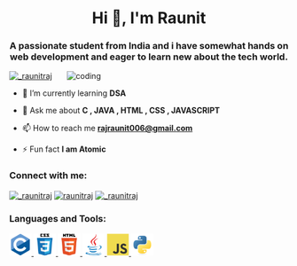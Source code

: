 <h1 align="center">Hi 👋, I'm Raunit</h1>
<h3 align="center">A passionate student from India and i have somewhat hands on web development and eager to learn new about the tech world.</h3>
<img align = "right" alt = " coding " width = "400" src = "https://media3.giphy.com/media/v1.Y2lkPTc5MGI3NjExNDlsbDB5MGdnNGF3cHE2Z3Jmb3BjYmU4NzVmcXEwMWVxaXV3ZmM0bSZlcD12MV9pbnRlcm5hbF9naWZfYnlfaWQmY3Q9Zw/RbDKaczqWovIugyJmW/giphy.webp">
<p align="left"> <a href="https://twitter.com/_raunitraj" target="blank"><img src="https://img.shields.io/twitter/follow/_raunitraj?logo=twitter&style=for-the-badge" alt="_raunitraj" /></a> </p>

- 🌱 I’m currently learning **DSA**

- 💬 Ask me about **C , JAVA , HTML , CSS , JAVASCRIPT**

- 📫 How to reach me **rajraunit006@gmail.com**

- ⚡ Fun fact **I am Atomic**

<h3 align="left">Connect with me:</h3>
<p align="left">
<a href="https://twitter.com/_raunitraj" target="blank"><img align="center" src="https://raw.githubusercontent.com/rahuldkjain/github-profile-readme-generator/master/src/images/icons/Social/twitter.svg" alt="_raunitraj" height="30" width="40" /></a>
<a href="https://linkedin.com/in/-raunitraj" target="blank"><img align="center" src="https://raw.githubusercontent.com/rahuldkjain/github-profile-readme-generator/master/src/images/icons/Social/linked-in-alt.svg" alt="raunitraj" height="30" width="40" /></a>
<a href="https://instagram.com/_raunitraj" target="blank"><img align="center" src="https://raw.githubusercontent.com/rahuldkjain/github-profile-readme-generator/master/src/images/icons/Social/instagram.svg" alt="_raunitraj" height="30" width="40" /></a>
</p>

<h3 align="left">Languages and Tools:</h3>
<p align="left"> <a href="https://www.cprogramming.com/" target="_blank" rel="noreferrer"> <img src="https://raw.githubusercontent.com/devicons/devicon/master/icons/c/c-original.svg" alt="c" width="40" height="40"/> </a> <a href="https://www.w3schools.com/css/" target="_blank" rel="noreferrer"> <img src="https://raw.githubusercontent.com/devicons/devicon/master/icons/css3/css3-original-wordmark.svg" alt="css3" width="40" height="40"/> </a> <a href="https://www.w3.org/html/" target="_blank" rel="noreferrer"> <img src="https://raw.githubusercontent.com/devicons/devicon/master/icons/html5/html5-original-wordmark.svg" alt="html5" width="40" height="40"/> </a> <a href="https://www.java.com" target="_blank" rel="noreferrer"> <img src="https://raw.githubusercontent.com/devicons/devicon/master/icons/java/java-original.svg" alt="java" width="40" height="40"/> </a> <a href="https://developer.mozilla.org/en-US/docs/Web/JavaScript" target="_blank" rel="noreferrer"> <img src="https://raw.githubusercontent.com/devicons/devicon/master/icons/javascript/javascript-original.svg" alt="javascript" width="40" height="40"/> </a> <a href="https://www.python.org" target="_blank" rel="noreferrer"> <img src="https://raw.githubusercontent.com/devicons/devicon/master/icons/python/python-original.svg" alt="python" width="40" height="40"/> </a> </p>
